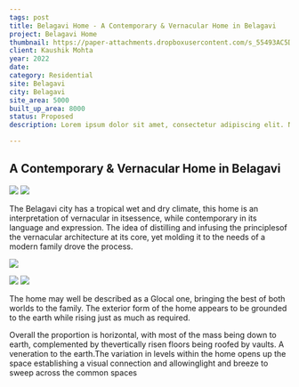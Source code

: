 ```yaml
---
tags: post
title: Belagavi Home - A Contemporary & Vernacular Home in Belagavi
project: Belagavi Home
thumbnail: https://paper-attachments.dropboxusercontent.com/s_55493AC5DFEA224FE46236966C9FFE3323D932A7426536EC84974F7A86B777FB_1729249515959_Mohta_04.jpg
client: Kaushik Mohta
year: 2022
date: 
category: Residential
site: Belagavi
city: Belagavi
site_area: 5000
built_up_area: 8000
status: Proposed
description: Lorem ipsum dolor sit amet, consectetur adipiscing elit. Nullam ultricies interdum tortor, sit amet gravida ipsum fermentum ut. Aenean sagittis metus justo, at vestibulum elit malesuada a. Suspendisse dictum, sapien eu tincidunt convallis, elit urna rhoncus leo, ac fermentum lorem libero in magna. Integer scelerisque odio et convallis faucibus.

---
```


## A Contemporary & Vernacular Home in Belagavi

![](https://paper-attachments.dropboxusercontent.com/s_55493AC5DFEA224FE46236966C9FFE3323D932A7426536EC84974F7A86B777FB_1729249480640_Mohta_01.jpg)
![](https://paper-attachments.dropboxusercontent.com/s_55493AC5DFEA224FE46236966C9FFE3323D932A7426536EC84974F7A86B777FB_1729249480811_Mohta_02.jpg)


The Belagavi city has a tropical wet and dry climate, this home is an interpretation of vernacular in itsessence, while contemporary in its language and expression. The idea of distilling and infusing the principlesof the vernacular architecture at its core, yet molding it to the needs of a modern family drove the process.

![](https://paper-attachments.dropboxusercontent.com/s_55493AC5DFEA224FE46236966C9FFE3323D932A7426536EC84974F7A86B777FB_1729249489656_Mohta_03.jpg)

![](https://paper-attachments.dropboxusercontent.com/s_55493AC5DFEA224FE46236966C9FFE3323D932A7426536EC84974F7A86B777FB_1729249496593_Mohta_05+1.jpg)
![](https://paper-attachments.dropboxusercontent.com/s_55493AC5DFEA224FE46236966C9FFE3323D932A7426536EC84974F7A86B777FB_1729249496815_Mohta_05.jpg)


The home may well be described as a Glocal one, bringing the best of both worlds to the family. The exterior form of the home appears to be grounded to the earth while rising just as much as required.

Overall the proportion is horizontal, with most of the mass being down to earth, complemented by thevertically risen floors being roofed by vaults. A veneration to the earth.The variation in levels within the home opens up the space establishing a visual connection and allowinglight and breeze to sweep across the common spaces

